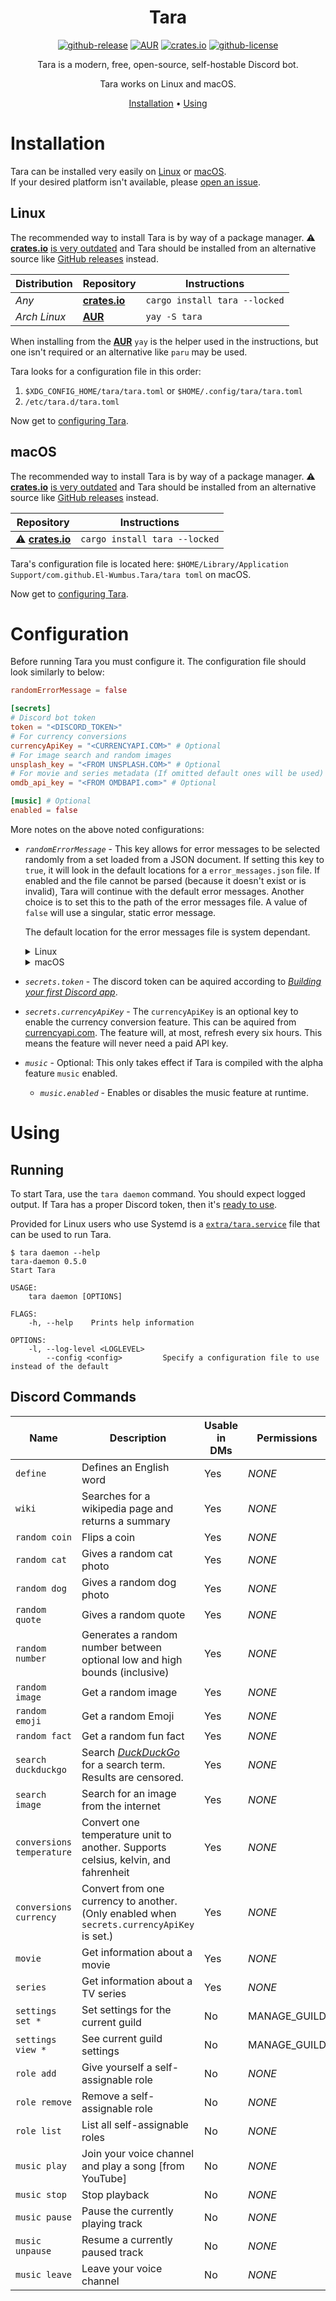 <div align="center">

# Tara

[![github-release][github-release-badge]][github-release]
[![AUR][aur-badge]][AUR]
[![crates.io][crates.io-badge]][crates.io]
[![github-license][github-license-badge]][github-license]

Tara is a modern, free, open-source, self-hostable Discord bot.

Tara works on Linux and macOS.

[Installation](#installation) • [Using](#using)

</div>

# Installation

Tara can be installed very easily on [Linux](#linux) or [macOS](#macos).  
If your desired platform isn't available, please [open an issue][issues].

## Linux

The recommended way to install Tara is by way of a package manager.
:warning: **[crates.io]** [is very outdated](https://github.com/El-Wumbus/Tara/pull/3)
and Tara should be installed from an alternative source like [GitHub releases][github-release] instead.  

| Distribution | Repository      | Instructions                  |
| ------------ | --------------- | ----------------------------- |
| *Any*        | **[crates.io]** | `cargo install tara --locked` |
| *Arch Linux* | **[AUR]**       | `yay -S tara`                 |

When installing from the **[AUR]** `yay` is the helper used in the instructions,
but one isn't required or an alternative like `paru` may be used.

Tara looks for a configuration file in this order:
1. `$XDG_CONFIG_HOME/tara/tara.toml` or `$HOME/.config/tara/tara.toml`
2. `/etc/tara.d/tara.toml`

Now get to [configuring Tara](#configuration).

## macOS

The recommended way to install Tara is by way of a package manager.
:warning: **[crates.io]** [is very outdated](https://github.com/El-Wumbus/Tara/pull/3)
and Tara should be installed from an alternative source like [GitHub releases][github-release] instead.

| Repository                | Instructions                  |
| ------------------------- | ----------------------------- |
| :warning: **[crates.io]** | `cargo install tara --locked` |

Tara's configuration file is located here: `$HOME/Library/Application Support/com.github.El-Wumbus.Tara/tara toml` on macOS.

Now get to [configuring Tara](#configuration).

# Configuration

Before running Tara you must configure it.
The configuration file should look similarly to below:

```toml
randomErrorMessage = false

[secrets]
# Discord bot token
token = "<DISCORD_TOKEN>"
# For currency conversions
currencyApiKey = "<CURRENCYAPI.COM>" # Optional
# For image search and random images
unsplash_key = "<FROM UNSPLASH.COM>" # Optional
# For movie and series metadata (If omitted default ones will be used)
omdb_api_key = "<FROM OMDBAPI.com>" # Optional

[music] # Optional
enabled = false
```

More notes on the above noted configurations:

- *`randomErrorMessage`* - This key allows for error messages to be selected randomly from a set loaded from a JSON document.
  If setting this key to `true`, it will look in the default locations for a `error_messages.json` file. If enabled and the file
  cannot be parsed (because it doesn't exist or is invalid), Tara will continue with the default error messages. Another choice
  is to set this to the path of the error messages file. A value of `false` will use a singular, static error message.

  The default location for the error messages file is system dependant.

  <details>
  <summary>Linux</summary>

    > Tara will look in these locations for an existing file.
    >
    > 1. `$XDG_CONFIG_HOME/Tara/error_messages.json` or `$HOME/.config/Tara/error_messages.json`
    > 2. `/etc/tara.d/error_messages.json`

  </details>

  <details>
  <summary>macOS</summary>

    > Tara will look here for an existing file:
    > `$HOME/Library/Application Support/com.github.El-Wumbus.Tara/error_messages.json`

  </details>

- *`secrets.token`* - The discord token can be aquired according to *[Building your first Discord app][discord-getting-started]*.

- *`secrets.currencyApiKey`* - The `currencyApiKey` is an optional key to enable the currency conversion feature. This can be aquired from [currencyapi.com][currencyapi]. The feature will, at most, refresh every six hours. This means the feature will never need a paid API key.

- *`music`* - Optional: This only takes effect if Tara is compiled with the alpha feature `music` enabled.
  - *`music.enabled`* - Enables or disables the music feature at runtime.

# Using

## Running

To start Tara, use the `tara daemon` command. You should expect logged output.
If Tara has a proper Discord token, then it's [ready to use](#discord-commands).  

Provided for Linux users who use Systemd is a [`extra/tara.service`](extra/tara.service)
file that can be used to run Tara.

```
$ tara daemon --help
tara-daemon 0.5.0
Start Tara

USAGE:
    tara daemon [OPTIONS]

FLAGS:
    -h, --help    Prints help information

OPTIONS:
    -l, --log-level <LOGLEVEL>
        --config <config>         Specify a configuration file to use instead of the default
```

## Discord Commands

| Name                      | Description                                                                                | Usable in  DMs | Permissions  |
| ------------------------- | ------------------------------------------------------------------------------------------ | -------------- | ------------ |
| `define`                  | Defines an English word                                                                    | Yes            | *NONE*       |
| `wiki`                    | Searches for a wikipedia page and returns a summary                                        | Yes            | *NONE*       |
| `random coin`             | Flips a coin                                                                               | Yes            | *NONE*       |
| `random cat`              | Gives a random cat photo                                                                   | Yes            | *NONE*       |
| `random dog`              | Gives a random dog photo                                                                   | Yes            | *NONE*       |
| `random quote`            | Gives a random quote                                                                       | Yes            | *NONE*       |
| `random number`           | Generates a random number between optional low and high bounds (inclusive)                 | Yes            | *NONE*       |
| `random image`            | Get a random image                                                                         | Yes            | *NONE*       |
| `random emoji`            | Get a random Emoji                                                                         | Yes            | *NONE*       |
| `random fact`             | Get a random fun fact                                                                      | Yes            | *NONE*       |
| `search duckduckgo`       | Search *[DuckDuckGo][duckduckgo]* for a search term. Results are censored.                 | Yes            | *NONE*       |
| `search image`            | Search for an image from the internet                                                      | Yes            | *NONE*       |
| `conversions temperature` | Convert one temperature unit to another. Supports celsius, kelvin, and fahrenheit          | Yes            | *NONE*       |
| `conversions currency`    | Convert from one currency to another. (Only enabled when `secrets.currencyApiKey` is set.) | Yes            | *NONE*       |
| `movie`                   | Get information about a movie                                                              | Yes            | *NONE*       |
| `series`                  | Get information about a TV series                                                          | Yes            | *NONE*       |
| `settings set *`          | Set settings for the current guild                                                         | No             | MANAGE_GUILD |
| `settings view *`         | See current guild settings                                                                 | No             | MANAGE_GUILD |
| `role add`                | Give yourself a self-assignable role                                                       | No             | *NONE*       |
| `role remove`             | Remove a self-assignable role                                                              | No             | *NONE*       |
| `role list`               | List all self-assignable roles                                                             | No             | *NONE*       |
| `music play`              | Join your voice channel and play a song [from YouTube]                                     | No             | *NONE*       |
| `music stop`              | Stop playback                                                                              | No             | *NONE*       |
| `music pause`             | Pause the currently playing track                                                          | No             | *NONE*       |
| `music unpause`           | Resume a currently paused track                                                            | No             | *NONE*       |
| `music leave`             | Leave your voice channel                                                                   | No             | *NONE*       |

[crates.io]: https://crates.io/crates/tara
[AUR]: https://aur.archlinux.org/packages/tara
[aur-badge]: https://img.shields.io/aur/version/tara?label=AUR&style=flat-square
[crates.io-badge]: https://img.shields.io/crates/v/tara?logo=Rust&style=flat-square
[github-license]: https://github.com/El-Wumbus/Tara/blob/master/LICENSE
[github-license-badge]: https://img.shields.io/github/license/El-Wumbus/Tara?logo=Apache&style=flat-square
[github-release]: https://github.com/El-Wumbus/Tara/releases/latest
[github-release-badge]: https://img.shields.io/github/v/release/El-Wumbus/Tara?logo=GitHub&style=flat-square
[issues]: https://github.com/El-Wumbus/Tara/issues/new
[discord-getting-started]: https://discord.com/developers/docs/getting-started
[currencyapi]: https://currencyapi.com/
[duckduckgo]: https://duckduckgo.com/html
